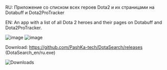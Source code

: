 
RU:
Приложение со списком всех героев Dota2 и их страницами на Dotabuff и Dota2ProTracker

EN:
An app with a list of all Dota 2 heroes and their pages on Dotabuff and Dota2ProTracker.

![image](https://github.com/user-attachments/assets/80ba3f00-5b41-41fa-ac5f-8cd900a42c96)
![image](https://github.com/user-attachments/assets/3340d379-094d-43df-ab78-5b772c090a9f)

Download: https://github.com/PashKa-tech/DotaSearch/releases (DotaSearch_en/ru.exe)

![Downloads](https://img.shields.io/github/downloads/PashKa-tech/DotaSearch/total)
